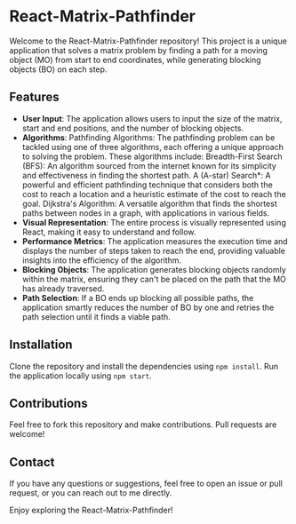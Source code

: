 # React-Matrix-Pathfinder

Welcome to the React-Matrix-Pathfinder repository! This project is a unique application that solves a matrix problem by finding a path for a moving object (MO) from start to end coordinates, while generating blocking objects (BO) on each step.

## Features

- **User Input**: The application allows users to input the size of the matrix, start and end positions, and the number of blocking objects.
- **Algorithms**: Pathfinding Algorithms: The pathfinding problem can be tackled using one of three algorithms, each offering a unique approach to solving the problem. These algorithms include:
  Breadth-First Search (BFS): An algorithm sourced from the internet known for its simplicity and effectiveness in finding the shortest path.
  A (A-star) Search\*: A powerful and efficient pathfinding technique that considers both the cost to reach a location and a heuristic estimate of the cost to reach the goal.
  Dijkstra's Algorithm: A versatile algorithm that finds the shortest paths between nodes in a graph, with applications in various fields.
- **Visual Representation**: The entire process is visually represented using React, making it easy to understand and follow.
- **Performance Metrics**: The application measures the execution time and displays the number of steps taken to reach the end, providing valuable insights into the efficiency of the algorithm.
- **Blocking Objects**: The application generates blocking objects randomly within the matrix, ensuring they can't be placed on the path that the MO has already traversed.
- **Path Selection**: If a BO ends up blocking all possible paths, the application smartly reduces the number of BO by one and retries the path selection until it finds a viable path.

## Installation

Clone the repository and install the dependencies using `npm install`. Run the application locally using `npm start`.

## Contributions

Feel free to fork this repository and make contributions. Pull requests are welcome!

## Contact

If you have any questions or suggestions, feel free to open an issue or pull request, or you can reach out to me directly.

Enjoy exploring the React-Matrix-Pathfinder!

